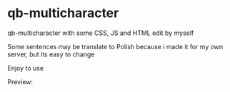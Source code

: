 # qb-multicharacter

qb-multicharacter with some CSS, JS and HTML edit by myself

Some sentences may be translate to Polish because i made it for my own server, but its easy to change

Enjoy to use

Preview:

